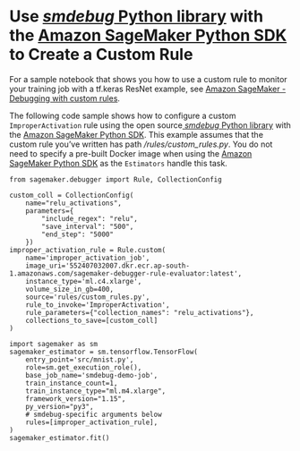 # Use [*smdebug* Python library](https://github.com/awslabs/sagemaker-debugger/) with the [Amazon SageMaker Python SDK](https://sagemaker.readthedocs.io) to Create a Custom Rule<a name="debugger-custom-rules-python-sdk"></a>

For a sample notebook that shows you how to use a custom rule to monitor your training job with a tf\.keras ResNet example, see [Amazon SageMaker \- Debugging with custom rules](https://github.com/awslabs/amazon-sagemaker-examples/tree/master/sagemaker-debugger/tensorflow_keras_custom_rule)\. 

The following code sample shows how to configure a custom `ImproperActivation` rule using the open source[ *smdebug* Python library](https://github.com/awslabs/sagemaker-debugger/) with the [Amazon SageMaker Python SDK](https://sagemaker.readthedocs.io)\. This example assumes that the custom rule you’ve written has path */rules/custom\_rules\.py*\. You do not need to specify a pre\-built Docker image when using the [Amazon SageMaker Python SDK](https://sagemaker.readthedocs.io) as the `Estimators` handle this task\. 

```
from sagemaker.debugger import Rule, CollectionConfig

custom_coll = CollectionConfig(
    name="relu_activations",
    parameters={
        "include_regex": "relu",
        "save_interval": "500",
        "end_step": "5000"
    })
improper_activation_rule = Rule.custom(
    name='improper_activation_job',
    image_uri='552407032007.dkr.ecr.ap-south-1.amazonaws.com/sagemaker-debugger-rule-evaluator:latest',
    instance_type='ml.c4.xlarge',
    volume_size_in_gb=400,
    source='rules/custom_rules.py',
    rule_to_invoke='ImproperActivation',
    rule_parameters={"collection_names": "relu_activations"},
    collections_to_save=[custom_coll]
)

import sagemaker as sm
sagemaker_estimator = sm.tensorflow.TensorFlow(
    entry_point='src/mnist.py',
    role=sm.get_execution_role(),
    base_job_name='smdebug-demo-job',
    train_instance_count=1,
    train_instance_type="ml.m4.xlarge",
    framework_version="1.15",
    py_version="py3",
    # smdebug-specific arguments below
    rules=[improper_activation_rule],
)
sagemaker_estimator.fit()
```